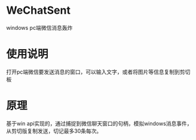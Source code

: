# WeChatSent
 windows pc端微信消息轰炸
# 使用说明
打开pc端微信要发送消息的窗口，可以输入文字，或者将图片等信息复制到剪切板
# 原理
基于win api实现的，通过捕捉到微信聊天窗口的句柄，模拟windows消息事件，从剪切版复制发送，切记最多30条每次。
